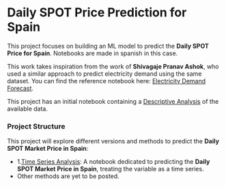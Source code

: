 # Daily SPOT Price Prediction for Spain

This project focuses on building an ML model to predict the **Daily SPOT Price for Spain**. Notebooks are made in spanish in this case.

This work takes inspiration from the work of **Shivagaje Pranav Ashok**, who used a similar approach to predict electricity demand using the same dataset. You can find the reference notebook here: [Electricity Demand Forecast](https://www.kaggle.com/code/shivagajepranav111a/daily-electricity-demand-forecast-machine-learning/notebook#Model-Building).

This project has an initial notebook containing a [Descriptive Analysis](https://github.com/MPeredaPerea/Machine_learning_projects/blob/main/Energy_sector/Spain_SPOT_price_ML/Descriptive_Analysis.ipynb) of the available data.

### Project Structure
This project will explore different versions and methods to predict the **Daily SPOT Market Price in Spain**:

- 1.[Time Series Analysis](https://github.com/MPeredaPerea/Machine_learning_projects/blob/main/Energy_sector/Spain_SPOT_price_ML/Time_series/Time_series.ipynb): A notebook dedicated to predicting the **Daily SPOT Market Price in Spain**, treating the variable as a time series.
- Other methods are yet to be posted.
